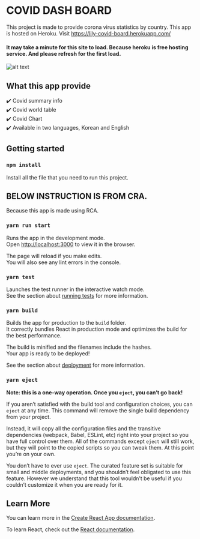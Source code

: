 # COVID DASH BOARD

This project is made to provide corona virus statistics by country. This app is hosted on Heroku. Visit <a>https://lily-covid-board.herokuapp.com/</a>

#### It may take a minute for this site to load. Because heroku is free hosting service. And please refresh for the first load.

![alt text](https://github.com/yuneunhye/corona-board/blob/main/src/assets/covid_video.gif?raw=true)

## What this app provide

✔️ Covid summary info\
✔️ Covid world table\
✔️ Covid Chart\
✔️ Available in two languages, Korean and English

## Getting started

### `npm install`

Install all the file that you need to run this project.

## BELOW INSTRUCTION IS FROM CRA.

Because this app is made using RCA.

### `yarn run start`

Runs the app in the development mode.\
Open [http://localhost:3000](http://localhost:3000) to view it in the browser.

The page will reload if you make edits.\
You will also see any lint errors in the console.

### `yarn test`

Launches the test runner in the interactive watch mode.\
See the section about [running tests](https://facebook.github.io/create-react-app/docs/running-tests) for more information.

### `yarn build`

Builds the app for production to the `build` folder.\
It correctly bundles React in production mode and optimizes the build for the best performance.

The build is minified and the filenames include the hashes.\
Your app is ready to be deployed!

See the section about [deployment](https://facebook.github.io/create-react-app/docs/deployment) for more information.

### `yarn eject`

**Note: this is a one-way operation. Once you `eject`, you can’t go back!**

If you aren’t satisfied with the build tool and configuration choices, you can `eject` at any time. This command will remove the single build dependency from your project.

Instead, it will copy all the configuration files and the transitive dependencies (webpack, Babel, ESLint, etc) right into your project so you have full control over them. All of the commands except `eject` will still work, but they will point to the copied scripts so you can tweak them. At this point you’re on your own.

You don’t have to ever use `eject`. The curated feature set is suitable for small and middle deployments, and you shouldn’t feel obligated to use this feature. However we understand that this tool wouldn’t be useful if you couldn’t customize it when you are ready for it.

## Learn More

You can learn more in the [Create React App documentation](https://facebook.github.io/create-react-app/docs/getting-started).

To learn React, check out the [React documentation](https://reactjs.org/).
